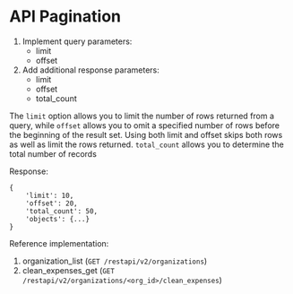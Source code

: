 # API Pagination
1. Implement query parameters:
   - limit
   - offset
2. Add additional response parameters:
   - limit
   - offset
   - total_count

The `limit` option allows you to limit the number of rows returned from a 
query, while `offset` allows you to omit a specified number of rows before the 
beginning of the result set. Using both limit and offset skips both rows as well as limit the rows returned. 
`total_count` allows you to determine the total number of records

Response:
```
{
    'limit': 10,
    'offset': 20,
    'total_count': 50,
    'objects': {...}
}
```

Reference implementation:
1. organization_list (`GET /restapi/v2/organizations`)
2. clean_expenses_get (`GET /restapi/v2/organizations/<org_id>/clean_expenses`)
